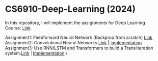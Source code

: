 # CS6910-Deep-Learning (2024)
In this repository, I will implement the assignments for Deep Learning Course: [Link](https://www.cse.iitm.ac.in/~miteshk/CS6910.html)

Assignment1: Feedforward Neural Network (Backprop from scratch) [Link](https://wandb.ai/cs6910_2024_mk/A1/reports/CS6910-Assignment-1--Vmlldzo2ODQ1ODYy) \
Assignment2: Convolutional Neural Networks [Link](https://wandb.ai/miteshk/assignments/reports/Assignment-2--Vmlldzo0NjA1MTU) | [Implementation](https://github.com/arjun-gangwar/CS6910-Assignment2) \
Assignment3: Use RNN/LSTM and Transformers to build a Transliteration system.[Link](https://wandb.ai/cs6910-dl-assignments/assignment%203/reports/Assignment-3--Vmlldzo3NTUwNzY4?accessToken=cb5ahfcp8eisq1oe6ixumae10ttzpp16rtdbtsfm30le7l9zgdqko388iasvrh93) | [Implementation](https://github.com/arjun-gangwar/CS6910-Assignment3) \

